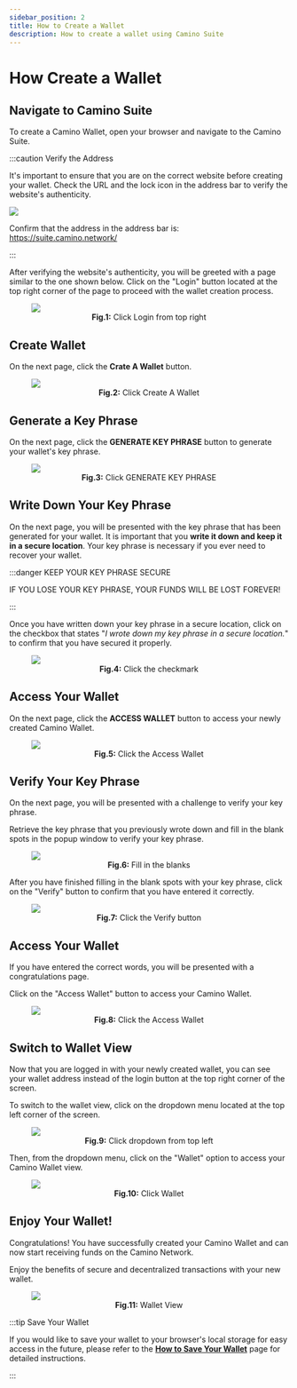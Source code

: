 ```yaml
---
sidebar_position: 2
title: How to Create a Wallet
description: How to create a wallet using Camino Suite
---
```


# How Create a Wallet

## Navigate to Camino Suite

To create a Camino Wallet, open your browser and navigate to the Camino Suite.

:::caution Verify the Address

It's important to ensure that you are on the correct website before creating your wallet. 
Check the URL and the lock icon in the address bar to verify the website's authenticity.

![](/img/create-wallet/00-suite-wallet-address-bar.png)

Confirm that the address in the address bar is: https://suite.camino.network/

:::

After verifying the website's authenticity, you will be greeted with a page similar
to the one shown below. Click on the "Login" button located at the top right corner 
of the page to proceed with the wallet creation process.

<figure>
<img class="zoom" src="/img/create-wallet/0-suite-wallet.png"/>
<figcaption align = "center"><b>Fig.1:</b> Click Login from top right</figcaption>
</figure>

## Create Wallet

On the next page, click the **Crate A Wallet** button.

<figure>
<img class="zoom" src="/img/create-wallet/1-suite-wallet-login.png"/>
<figcaption align = "center"><b>Fig.2:</b> Click Create A Wallet</figcaption>
</figure>

## Generate a Key Phrase

On the next page, click the **GENERATE KEY PHRASE** button to generate your wallet's key phrase.

<figure>
<img class="zoom" src="/img/create-wallet/2-suite-wallet-create.png"/>
<figcaption align = "center"><b>Fig.3:</b> Click GENERATE KEY PHRASE</figcaption>
</figure>

## Write Down Your Key Phrase

On the next page, you will be presented with the key phrase that has been generated for 
your wallet. It is important that you **write it down and keep it in a secure location**. 
Your key phrase is necessary if you ever need to recover your wallet.

:::danger KEEP YOUR KEY PHRASE SECURE

IF YOU LOSE YOUR KEY PHRASE, YOUR FUNDS WILL BE LOST FOREVER!

:::

Once you have written down your key phrase in a secure location, click on the checkbox that
states "*I wrote down my key phrase in a secure location.*" to confirm that you have 
secured it properly.

<figure>
<img class="zoom" src="/img/create-wallet/3-suite-wallet-generate.png"/>
<figcaption align = "center"><b>Fig.4:</b> Click the checkmark</figcaption>
</figure>

## Access Your Wallet

On the next page, click the **ACCESS WALLET** button to access your newly created Camino Wallet.

<figure>
<img class="zoom" src="/img/create-wallet/4-suite-wallet-wrote-down.png"/>
<figcaption align = "center"><b>Fig.5:</b> Click the Access Wallet</figcaption>
</figure>

## Verify Your Key Phrase

On the next page, you will be presented with a challenge to verify your key phrase.

Retrieve the key phrase that you previously wrote down and fill in the blank spots 
in the popup window to verify your key phrase.

<figure>
<img class="zoom" src="/img/create-wallet/5-suite-wallet-verify-empty.png"/>
<figcaption align = "center"><b>Fig.6:</b> Fill in the blanks</figcaption>
</figure>

After you have finished filling in the blank spots with your key phrase, click on 
the "Verify" button to confirm that you have entered it correctly.

<figure>
<img class="zoom" src="/img/create-wallet/6-suite-wallet-verify-filled.png"/>
<figcaption align = "center"><b>Fig.7:</b> Click the Verify button</figcaption>
</figure>

## Access Your Wallet

If you have entered the correct words, you will be presented with a congratulations page.

Click on the "Access Wallet" button to access your Camino Wallet.

<figure>
<img class="zoom" src="/img/create-wallet/7-suite-wallet-verified.png"/>
<figcaption align = "center"><b>Fig.8:</b> Click the Access Wallet</figcaption>
</figure>

## Switch to Wallet View

Now that you are logged in with your newly created wallet, you can see your wallet 
address instead of the login button at the top right corner of the screen.

To switch to the wallet view, click on the dropdown menu located at the top left 
corner of the screen.

<figure>
<img class="zoom" src="/img/create-wallet/8-suite-wallet-logged-in.png"/>
<figcaption align = "center"><b>Fig.9:</b> Click dropdown from top left</figcaption>
</figure>

Then, from the dropdown menu, click on the "Wallet" option to access your Camino Wallet view.

<figure>
<img class="zoom" src="/img/create-wallet/9-suite-wallet-select-wallet.png"/>
<figcaption align = "center"><b>Fig.10:</b> Click Wallet</figcaption>
</figure>

## Enjoy Your Wallet!

Congratulations! You have successfully created your Camino Wallet and can now start 
receiving funds on the Camino Network. 

Enjoy the benefits of secure and decentralized transactions with your new wallet.

<figure>
<img class="zoom" src="/img/create-wallet/10-suite-wallet-wallet-view.png"/>
<figcaption align = "center"><b>Fig.11:</b> Wallet View</figcaption>
</figure>

:::tip Save Your Wallet

If you would like to save your wallet to your browser's local storage for easy 
access in the future, please refer to the [**How to Save Your Wallet**](/guides/how-to-save-your-wallet) 
page for detailed instructions.

:::



